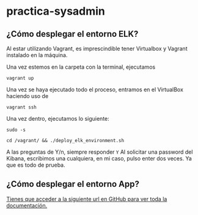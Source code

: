 # practica-sysadmin

## ¿Cómo desplegar el entorno ELK?

Al estar utilizando Vagrant, es imprescindible tener Virtualbox y Vagrant instalado en  la máquina.

Una vez estemos en la carpeta con la terminal, ejecutamos

``vagrant up``

Una vez se haya ejecutado todo el proceso, entramos en el VirtualBox haciendo uso de

``vagrant ssh``

Una vez dentro, ejecutamos lo siguiente:

``sudo -s``

``cd /vagrant/ && ./deploy_elk_environment.sh``

A las preguntas de Y/n, siempre responder `Y`
Al solicitar una password del Kibana, escribimos una cualquiera, en mi caso, pulso enter dos veces. Ya que es todo de prueba.

## ¿Cómo desplegar el entorno App? 


[Tienes que acceder a la siguiente url en GitHub para ver toda la documentación.](https://github.com/JesusGR4/instapybot/tree/develop)